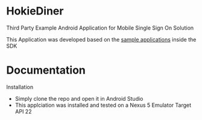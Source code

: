 # HokieDiner

Third Party Example Android Application for Mobile Single Sign On Solution

This Application was developed based on the [sample applications](https://github.com/Brian-Kaplan/WSO2-API-Manager/tree/master/android-idp-sdk-1.1.0/samples) inside the SDK 

# Documentation

 Installation
  - Simply clone the repo and open it in Android Studio 
  - This applciation was installed and tested on a Nexus 5 Emulator Target API 22
